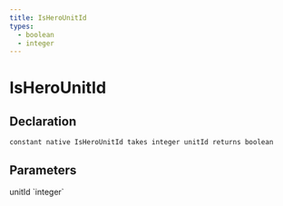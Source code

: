 ```yaml
---
title: IsHeroUnitId
types:
  - boolean
  - integer
---
```


# IsHeroUnitId

## Declaration

```
constant native IsHeroUnitId takes integer unitId returns boolean
```

## Parameters
<dl>
  <dt>unitId `integer`</dt>
  <dd></dd>
</dl>